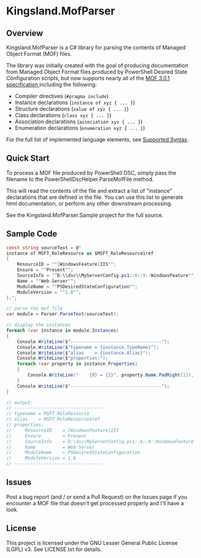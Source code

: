 Kingsland.MofParser
===================

Overview
--------

Kingsland.MofParser is a C# library for parsing the contents of Managed Object Format (MOF) files.

The library was initially created with the goal of producing documentation from Managed Object Format files produced by PowerShell Desired State Configuration scripts, but now supports nearly all of the [MOF 3.0.1 specification ](https://www.dmtf.org/sites/default/files/standards/documents/DSP0221_3.0.1.pdf) including the following:

+ Compiler directives (```#pragma include```)
+ Instance declarations (```instance of xyz { ... }```)
+ Structure declarations (```value of xyz { ... }```)
+ Class declarations (```class xyz { ... }```)
+ Association declarations (```association xyz { ... }```)
+ Enumeration declarations (```enumeration xyz { ... }```)

For the full list of implemented language elements, see [Supported Syntax](wiki/supported_syntax.md).


Quick Start
-----------

To process a MOF file produced by PowerShell DSC, simply pass the filename to the PowerShellDscHelper.ParseMofFile method.

This will read the contents of the file and extract a list of "instance" declarations that are defined in the file. You can use this list to generate html documentation, or perform any other downstream processing.

See the Kingsland.MofParser.Sample project for the full source.

Sample Code
-----------

```c#
const string sourceText = @"
instance of MSFT_RoleResource as $MSFT_RoleResource1ref
{
    ResourceID = ""[WindowsFeature]IIS"";
    Ensure = ""Present"";
    SourceInfo = ""D:\\dsc\\MyServerConfig.ps1::6::9::WindowsFeature"";
    Name = ""Web-Server"";
    ModuleName = ""PSDesiredStateConfiguration"";
    ModuleVersion = ""1.0"";
};";

// parse the mof file
var module = Parser.ParseText(sourceText);

// display the instances
foreach (var instance in module.Instances)
{
    Console.WriteLine($"----------------------------------");
    Console.WriteLine($"typename = {instance.TypeName}");
    Console.WriteLine($"alias    = {instance.Alias}");
    Console.WriteLine($"properties:");
    foreach (var property in instance.Properties)
    {
        Console.WriteLine("    {0} = {1}", property.Name.PadRight(13), property.Value);
    }
    Console.WriteLine($"----------------------------------");
}

// output:
// ----------------------------------
// typename = MSFT_RoleResource
// alias    = MSFT_RoleResource1ref
// properties:
//     ResourceID    = [WindowsFeature]IIS
//     Ensure        = Present
//     SourceInfo    = D:\dsc\MyServerConfig.ps1::6::9::WindowsFeature
//     Name          = Web-Server
//     ModuleName    = PSDesiredStateConfiguration
//     ModuleVersion = 1.0
// ----------------------------------
```


Issues
------

Post a bug report (and / or send a Pull Request) on the Issues page if you encounter a MOF file that doesn't get processed properly and I'll have a look.


License
-------

This project is licensed under the GNU Lesser General Public License (LGPL) v3. See LICENSE.txt for details.
